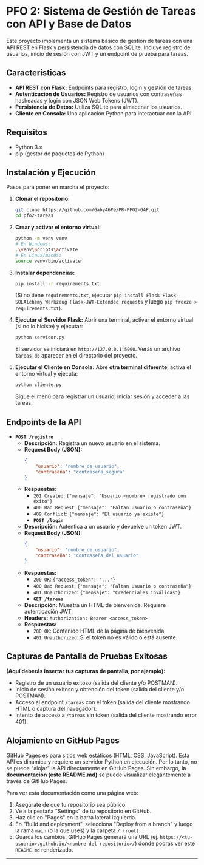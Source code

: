 # PFO 2: Sistema de Gestión de Tareas con API y Base de Datos

Este proyecto implementa un sistema básico de gestión de tareas con una API REST en Flask y persistencia de datos con SQLite. Incluye registro de usuarios, inicio de sesión con JWT y un endpoint de prueba para tareas.

## Características

* **API REST con Flask:** Endpoints para registro, login y gestión de tareas.
* **Autenticación de Usuarios:** Registro de usuarios con contraseñas hasheadas y login con JSON Web Tokens (JWT).
* **Persistencia de Datos:** Utiliza SQLite para almacenar los usuarios.
* **Cliente en Consola:** Una aplicación Python para interactuar con la API.
## Requisitos

* Python 3.x
* pip (gestor de paquetes de Python)

## Instalación y Ejecución

Pasos para poner en marcha el proyecto:

1.  **Clonar el repositorio:**
    ```bash
    git clone https://github.com/Gaby46Pe/PR-PFO2-GAP.git
    cd pfo2-tareas
    ```

2.  **Crear y activar el entorno virtual:**
    ```bash
    python -m venv venv
    # En Windows:
    .\venv\Scripts\activate
    # En Linux/macOS:
    source venv/bin/activate
    ```

3.  **Instalar dependencias:**
    ```bash
    pip install -r requirements.txt
    ```
    (Si no tiene `requirements.txt`, ejecutar `pip install Flask Flask-SQLAlchemy Werkzeug Flask-JWT-Extended requests` y luego `pip freeze > requirements.txt`).

4.  **Ejecutar el Servidor Flask:**
    Abrir una terminal, activar el entorno virtual (si no lo hiciste) y ejecutar:
    ```bash
    python servidor.py
    ```
    El servidor se iniciará en `http://127.0.0.1:5000`. Verás un archivo `tareas.db` aparecer en el directorio del proyecto.

5.  **Ejecutar el Cliente en Consola:**
Abre **otra terminal diferente**, activa el entorno virtual y ejecuta:
    ```bash
    python cliente.py
    ```
    Sigue el menú para registrar un usuario, iniciar sesión y acceder a las tareas.

## Endpoints de la API

* **`POST /registro`**
    * **Descripción:** Registra un nuevo usuario en el sistema.
    * **Request Body (JSON):**
        ```json
        {
            "usuario": "nombre_de_usuario",
            "contraseña": "contraseña_segura"
        }
        ```
    * **Respuestas:**
        * `201 Created`: `{"mensaje": "Usuario <nombre> registrado con éxito"}`
        * `400 Bad Request`: `{"mensaje": "Faltan usuario o contraseña"}`
        * `409 Conflict`: `{"mensaje": "El usuario ya existe"}`
        * **`POST /login`**
    * **Descripción:** Autentica a un usuario y devuelve un token JWT.
    * **Request Body (JSON):**
        ```json
        {
            "usuario": "nombre_de_usuario",
            "contraseña": "contraseña_del_usuario"
        }
        ```
    * **Respuestas:**
        * `200 OK`: `{"access_token": "..."}`
        * `400 Bad Request`: `{"mensaje": "Faltan usuario o contraseña"}`
        * `401 Unauthorized`: `{"mensaje": "Credenciales inválidas"}`
        * **`GET /tareas`**
    * **Descripción:** Muestra un HTML de bienvenida. Requiere autenticación JWT.
    * **Headers:** `Authorization: Bearer <access_token>`
    * **Respuestas:**
        * `200 OK`: Contenido HTML de la página de bienvenida.
        * `401 Unauthorized`: Si el token no es válido o está ausente.

## Capturas de Pantalla de Pruebas Exitosas

**(Aquí deberás insertar tus capturas de pantalla, por ejemplo):**
* Registro de un usuario exitoso (salida del cliente y/o POSTMAN).
* Inicio de sesión exitoso y obtención del token (salida del cliente y/o POSTMAN).
* Acceso al endpoint `/tareas` con el token (salida del cliente mostrando HTML o captura del navegador).
* Intento de acceso a `/tareas` sin token (salida del cliente mostrando error 401).

## Alojamiento en GitHub Pages
GitHub Pages es para sitios web estáticos (HTML, CSS, JavaScript). Esta API es dinámica y requiere un servidor Python en ejecución. Por lo tanto, no se puede "alojar" la API directamente en GitHub Pages. Sin embargo, **la documentación (este README.md)** se puede visualizar elegantemente a través de GitHub Pages.

Para ver esta documentación como una página web:
1.  Asegúrate de que tu repositorio sea público.
2.  Ve a la pestaña "Settings" de tu repositorio en GitHub.
3.  Haz clic en "Pages" en la barra lateral izquierda.
4.  En "Build and deployment", selecciona "Deploy from a branch" y luego la rama `main` (o la que uses) y la carpeta `/ (root)`.
5.  Guarda los cambios. GitHub Pages generará una URL (ej. `https://<tu-usuario>.github.io/<nombre-del-repositorio>/`) donde podrás ver este `README.md` renderizado.

---
```